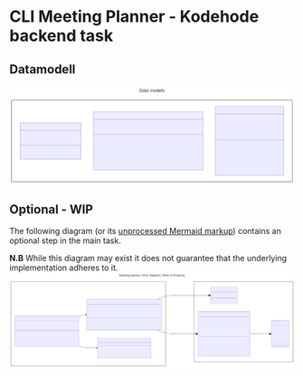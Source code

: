 # CLI Meeting Planner - Kodehode backend task

## Datamodell
![diagram](./README-1.svg)

## Optional - WIP
The following diagram (or its [unprocessed Mermaid markup](./README.template.md)) contains an optional step in the main task.

**N.B** While this diagram may exist it does not guarantee that the underlying implementation adheres to it.
![diagram](./README-2.svg)
